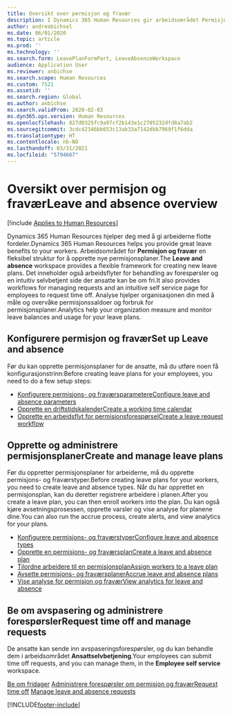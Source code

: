 ```yaml
---
title: Oversikt over permisjon og fravær
description: I Dynamics 365 Human Resources gir arbeidsområdet Permisjon og fravær en fleksibel struktur for å opprette nye permisjonsplaner. Det inneholder også arbeidsflyter for behandling av forespørsler og en intuitiv selvbetjent side der ansatte kan be om fri.
author: andreabichsel
ms.date: 06/01/2020
ms.topic: article
ms.prod: ''
ms.technology: ''
ms.search.form: LeavePlanFormPart, LeaveAbsenceWorkspace
audience: Application User
ms.reviewer: anbichse
ms.search.scope: Human Resources
ms.custom: 7521
ms.assetid: ''
ms.search.region: Global
ms.author: anbichse
ms.search.validFrom: 2020-02-03
ms.dyn365.ops.version: Human Resources
ms.openlocfilehash: 827d0325fc9a97cf2b143e1c2705232dfd8a7ab2
ms.sourcegitcommit: 3cdc42346bb653c13ab33a7142dbb7969f1f6dda
ms.translationtype: HT
ms.contentlocale: nb-NO
ms.lasthandoff: 03/31/2021
ms.locfileid: "5794667"
---
```

# <a name="leave-and-absence-overview"></a><span data-ttu-id="01e96-104">Oversikt over permisjon og fravær</span><span class="sxs-lookup"><span data-stu-id="01e96-104">Leave and absence overview</span></span>

[!include [Applies to Human Resources](../includes/applies-to-hr.md)]

<span data-ttu-id="01e96-105">Dynamics 365 Human Resources hjelper deg med å gi arbeiderne flotte fordeler.</span><span class="sxs-lookup"><span data-stu-id="01e96-105">Dynamics 365 Human Resources helps you provide great leave benefits to your workers.</span></span> <span data-ttu-id="01e96-106">Arbeidsområdet for **Permisjon og fravær** en fleksibel struktur for å opprette nye permisjonsplaner.</span><span class="sxs-lookup"><span data-stu-id="01e96-106">The **Leave and absence** workspace provides a flexible framework for creating new leave plans.</span></span> <span data-ttu-id="01e96-107">Det inneholder også arbeidsflyter for behandling av forespørsler og en intuitiv selvbetjent side der ansatte kan be om fri.</span><span class="sxs-lookup"><span data-stu-id="01e96-107">It also provides workflows for managing requests and an intuitive self service page for employees to request time off.</span></span> <span data-ttu-id="01e96-108">Analyse hjelper organisasjonen din med å måle og overvåke permisjonssaldoer og forbruk for permisjonsplaner.</span><span class="sxs-lookup"><span data-stu-id="01e96-108">Analytics help your organization measure and monitor leave balances and usage for your leave plans.</span></span>

## <a name="set-up-leave-and-absence"></a><span data-ttu-id="01e96-109">Konfigurere permisjon og fravær</span><span class="sxs-lookup"><span data-stu-id="01e96-109">Set up Leave and absence</span></span>

<span data-ttu-id="01e96-110">Før du kan opprette permisjonsplaner for de ansatte, må du utføre noen få konfigurasjonstrinn:</span><span class="sxs-lookup"><span data-stu-id="01e96-110">Before creating leave plans for your employees, you need to do a few setup steps:</span></span>

- [<span data-ttu-id="01e96-111">Konfigurere permisjons- og fraværsparametere</span><span class="sxs-lookup"><span data-stu-id="01e96-111">Configure leave and absence parameters</span></span>](hr-leave-and-absence-parameters.md)
- [<span data-ttu-id="01e96-112">Opprette en driftstidskalender</span><span class="sxs-lookup"><span data-stu-id="01e96-112">Create a working time calendar</span></span>](hr-leave-and-absence-working-time-calendar.md)
- [<span data-ttu-id="01e96-113">Opprette en arbeidsflyt for permisjonsforespørsel</span><span class="sxs-lookup"><span data-stu-id="01e96-113">Create a leave request workflow</span></span>](hr-leave-and-absence-workflow.md)

## <a name="create-and-manage-leave-plans"></a><span data-ttu-id="01e96-114">Opprette og administrere permisjonsplaner</span><span class="sxs-lookup"><span data-stu-id="01e96-114">Create and manage leave plans</span></span>

<span data-ttu-id="01e96-115">Før du oppretter permisjonsplaner for arbeiderne, må du opprette permisjons- og fraværstyper.</span><span class="sxs-lookup"><span data-stu-id="01e96-115">Before creating leave plans for your workers, you need to create leave and absence types.</span></span> <span data-ttu-id="01e96-116">Når du har opprettet en permisjonsplan, kan du deretter registrere arbeidere i planen.</span><span class="sxs-lookup"><span data-stu-id="01e96-116">After you create a leave plan, you can then enroll workers into the plan.</span></span> <span data-ttu-id="01e96-117">Du kan også kjøre avsetningsprosessen, opprette varsler og vise analyse for planene dine.</span><span class="sxs-lookup"><span data-stu-id="01e96-117">You can also run the accrue process, create alerts, and view analytics for your plans.</span></span>

- [<span data-ttu-id="01e96-118">Konfigurere permisjons- og fraværstyper</span><span class="sxs-lookup"><span data-stu-id="01e96-118">Configure leave and absence types</span></span>](hr-leave-and-absence-types.md)
- [<span data-ttu-id="01e96-119">Opprette en permisjons- og fraværsplan</span><span class="sxs-lookup"><span data-stu-id="01e96-119">Create a leave and absence plan</span></span>](hr-leave-and-absence-plans.md)
- [<span data-ttu-id="01e96-120">Tilordne arbeidere til en permisjonsplan</span><span class="sxs-lookup"><span data-stu-id="01e96-120">Assign workers to a leave plan</span></span>](hr-leave-and-absence-enroll.md)
- [<span data-ttu-id="01e96-121">Avsette permisjons- og fraværsplaner</span><span class="sxs-lookup"><span data-stu-id="01e96-121">Accrue leave and absence plans</span></span>](hr-leave-and-absence-accrue.md)
- [<span data-ttu-id="01e96-122">Vise analyse for permisjon og fravær</span><span class="sxs-lookup"><span data-stu-id="01e96-122">View analytics for leave and absence</span></span>](hr-leave-and-absence-analytics.md)

## <a name="request-time-off-and-manage-requests"></a><span data-ttu-id="01e96-123">Be om avspasering og administrere forespørsler</span><span class="sxs-lookup"><span data-stu-id="01e96-123">Request time off and manage requests</span></span>

<span data-ttu-id="01e96-124">De ansatte kan sende inn avspaseringsforespørsler, og du kan behandle dem i arbeidsområdet **Ansattselvbetjening**.</span><span class="sxs-lookup"><span data-stu-id="01e96-124">Your employees can submit time off requests, and you can manage them, in the **Employee self service** workspace.</span></span>

<span data-ttu-id="01e96-125">[Be om fridager](hr-employee-self-service-request-time-off.md)
[Administrere forespørsler om permisjon og fravær](hr-employee-self-service-manage-requests.md)</span><span class="sxs-lookup"><span data-stu-id="01e96-125">[Request time off](hr-employee-self-service-request-time-off.md)
[Manage leave and absence requests](hr-employee-self-service-manage-requests.md)</span></span>



[!INCLUDE[footer-include](../includes/footer-banner.md)]
